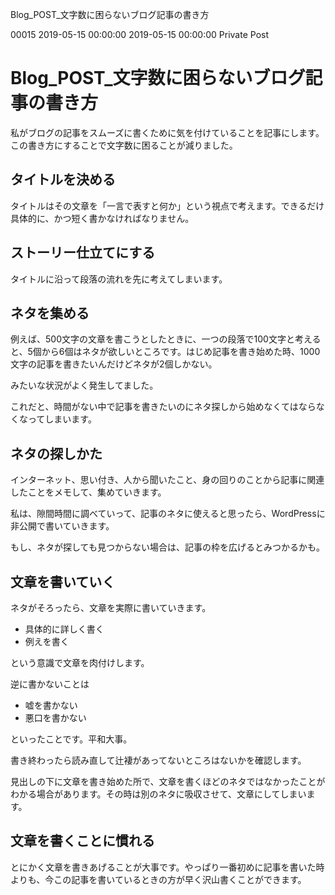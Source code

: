 Blog_POST_文字数に困らないブログ記事の書き方

00015
2019-05-15 00:00:00
2019-05-15 00:00:00
Private
Post

# Blog_POST_文字数に困らないブログ記事の書き方
私がブログの記事をスムーズに書くために気を付けていることを記事にします。この書き方にすることで文字数に困ることが減りました。

## タイトルを決める
タイトルはその文章を「一言で表すと何か」という視点で考えます。できるだけ具体的に、かつ短く書かなければなりません。

## ストーリー仕立てにする
タイトルに沿って段落の流れを先に考えてしまいます。

## ネタを集める
例えば、500文字の文章を書こうとしたときに、一つの段落で100文字と考えると、5個から6個はネタが欲しいところです。はじめ記事を書き始めた時、1000文字の記事を書きたいんだけどネタが2個しかない。

みたいな状況がよく発生してました。

これだと、時間がない中で記事を書きたいのにネタ探しから始めなくてはならなくなってしまいます。

## ネタの探しかた
インターネット、思い付き、人から聞いたこと、身の回りのことから記事に関連したことをメモして、集めていきます。

私は、隙間時間に調べていって、記事のネタに使えると思ったら、WordPressに非公開で書いていきます。

もし、ネタが探しても見つからない場合は、記事の枠を広げるとみつかるかも。

## 文章を書いていく
ネタがそろったら、文章を実際に書いていきます。

* 具体的に詳しく書く
* 例えを書く

という意識で文章を肉付けします。

逆に書かないことは

* 嘘を書かない
* 悪口を書かない

といったことです。平和大事。

書き終わったら読み直して辻褄があってないところはないかを確認します。

見出しの下に文章を書き始めた所で、文章を書くほどのネタではなかったことがわかる場合があります。その時は別のネタに吸収させて、文章にしてしまいます。

## 文章を書くことに慣れる
とにかく文章を書きあげることが大事です。やっぱり一番初めに記事を書いた時よりも、今この記事を書いているときの方が早く沢山書くことができます。
